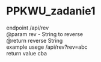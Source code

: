 # PPKWU_zadanie1
  
endpoint /api/rev  
 @param rev - String to reverse  
 @return reverse String  
 example usege /api/rev?rev=abc  
 return value cba  
